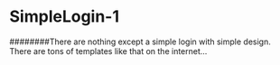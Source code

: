 # SimpleLogin-1
########There are nothing except a simple login with simple design. There are tons of templates like that on the internet... 
